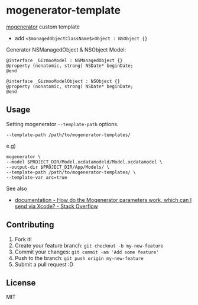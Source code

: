 # mogenerator-template

[mogenerator](https://github.com/rentzsch/mogenerator "rentzsch/mogenerator") custom template

* add ``<$managedObjectClassName$>Object : NSObject {}``


Generator NSManagedObject & NSObject Model: 

	@interface _GizmooModel : NSManagedObject {}
	@property (nonatomic, strong) NSDate* beginDate;
	@end
	
	@interface _GizmooModelObject : NSObject {}
	@property (nonatomic, strong) NSDate* beginDate;
	@end

## Usage

Setting mogenerator ``--template-path`` options.

``--template-path /path/to/mogenerator-templates/``

e.g)

	mogenerator \
	--model $PROJECT_DIR/Model.xcdatamodeld/Model.xcdatamodel \
	--output-dir $PROJECT_DIR/App/Models/ \
	--template-path /path/to/mogenerator-templates/ \
	--template-var arc=true

See also

* [documentation - How do the Mogenerator parameters work, which can I send via Xcode? - Stack Overflow](http://stackoverflow.com/questions/3589247/how-do-the-mogenerator-parameters-work-which-can-i-send-via-xcode "documentation - How do the Mogenerator parameters work, which can I send via Xcode? - Stack Overflow")

## Contributing

1. Fork it!
2. Create your feature branch: `git checkout -b my-new-feature`
3. Commit your changes: `git commit -am 'Add some feature'`
4. Push to the branch: `git push origin my-new-feature`
5. Submit a pull request :D

## License

MIT
